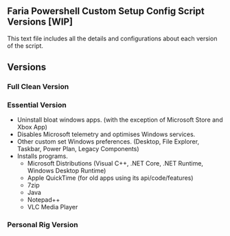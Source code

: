 ## Faria Powershell Custom Setup Config Script Versions [WIP]
This text file includes all the details and configurations about each version of the script.

## Versions
### Full Clean Version

### Essential Version
- Uninstall bloat windows apps. (with the exception of Microsoft Store and Xbox App)
- Disables Microsoft telemetry and optimises Windows services.
- Other custom set Windows preferences. (Desktop, File Explorer, Taskbar, Power Plan, Legacy Components)
- Installs programs.
  - Microsoft Distributions (Visual C++, .NET Core, .NET Runtime, Windows Desktop Runtime)
  - Apple QuickTime (for old apps using its api/code/features)
  - 7zip
  - Java
  - Notepad++
  - VLC Media Player

### Personal Rig Version
